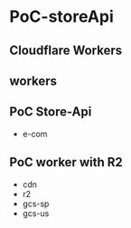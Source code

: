 # PoC-storeApi 

## Cloudflare Workers

## workers 

## PoC Store-Api
* e-com

## PoC worker with R2
* cdn
* r2
* gcs-sp
* gcs-us
